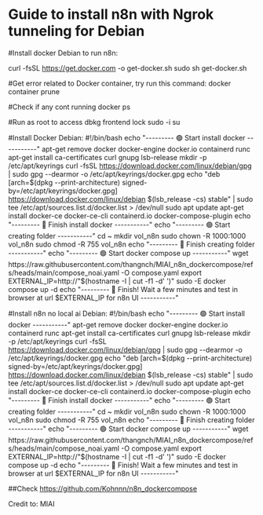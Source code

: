 # Guide to install n8n with Ngrok tunneling for Debian
#Install docker Debian to run n8n:

curl -fsSL https://get.docker.com -o get-docker.sh
sudo sh get-docker.sh

#Get error related to Docker container, try run this command:
docker container prune

#Check if any cont running
docker ps

#Run as root to access dbkg frontend lock 
sudo -i su

#Install Docker Debian:
#!/bin/bash
echo "--------- 🟢 Start install docker -----------"
apt-get remove docker docker-engine docker.io containerd runc
apt-get install ca-certificates curl gnupg lsb-release
mkdir -p /etc/apt/keyrings
curl -fsSL https://download.docker.com/linux/debian/gpg | sudo gpg --dearmor -o /etc/apt/keyrings/docker.gpg
echo "deb [arch=$(dpkg --print-architecture) signed-by=/etc/apt/keyrings/docker.gpg] https://download.docker.com/linux/debian $(lsb_release -cs) stable" | sudo tee /etc/apt/sources.list.d/docker.list > /dev/null
sudo apt update
apt-get install docker-ce docker-ce-cli containerd.io docker-compose-plugin
echo "--------- 🔴 Finish install docker -----------"
echo "--------- 🟢 Start creating folder -----------"
cd ~
mkdir vol_n8n
sudo chown -R 1000:1000 vol_n8n
sudo chmod -R 755 vol_n8n
echo "--------- 🔴 Finish creating folder -----------"
echo "--------- 🟢 Start docker compose up  -----------"
wget https://raw.githubusercontent.com/thangnch/MIAI_n8n_dockercompose/refs/heads/main/compose_noai.yaml -O compose.yaml
export EXTERNAL_IP=http://"$(hostname -I | cut -f1 -d' ')"
sudo -E docker compose up -d
echo "--------- 🔴 Finish! Wait a few minutes and test in browser at url $EXTERNAL_IP for n8n UI -----------"

#Install n8n no local ai Debian:
#!/bin/bash
echo "--------- 🟢 Start install docker -----------"
apt-get remove docker docker-engine docker.io containerd runc
apt-get install ca-certificates curl gnupg lsb-release
mkdir -p /etc/apt/keyrings
curl -fsSL https://download.docker.com/linux/debian/gpg | sudo gpg --dearmor -o /etc/apt/keyrings/docker.gpg
echo "deb [arch=$(dpkg --print-architecture) signed-by=/etc/apt/keyrings/docker.gpg] https://download.docker.com/linux/debian $(lsb_release -cs) stable" | sudo tee /etc/apt/sources.list.d/docker.list > /dev/null
sudo apt update
apt-get install docker-ce docker-ce-cli containerd.io docker-compose-plugin
echo "--------- 🔴 Finish install docker -----------"
echo "--------- 🟢 Start creating folder -----------"
cd ~
mkdir vol_n8n
sudo chown -R 1000:1000 vol_n8n
sudo chmod -R 755 vol_n8n
echo "--------- 🔴 Finish creating folder -----------"
echo "--------- 🟢 Start docker compose up  -----------"
wget https://raw.githubusercontent.com/thangnch/MIAI_n8n_dockercompose/refs/heads/main/compose_noai.yaml -O compose.yaml
export EXTERNAL_IP=http://"$(hostname -I | cut -f1 -d' ')"
sudo -E docker compose up -d
echo "--------- 🔴 Finish! Wait a few minutes and test in browser at url $EXTERNAL_IP for n8n UI -----------"


##Check https://github.com/Kohnnn/n8n_dockercompose


Credit to: MIAI
